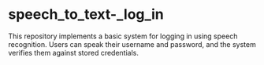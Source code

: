 # speech_to_text-_log_in
This repository implements a basic system for logging in using speech recognition. Users can speak their username and password, and the system verifies them against stored credentials.
